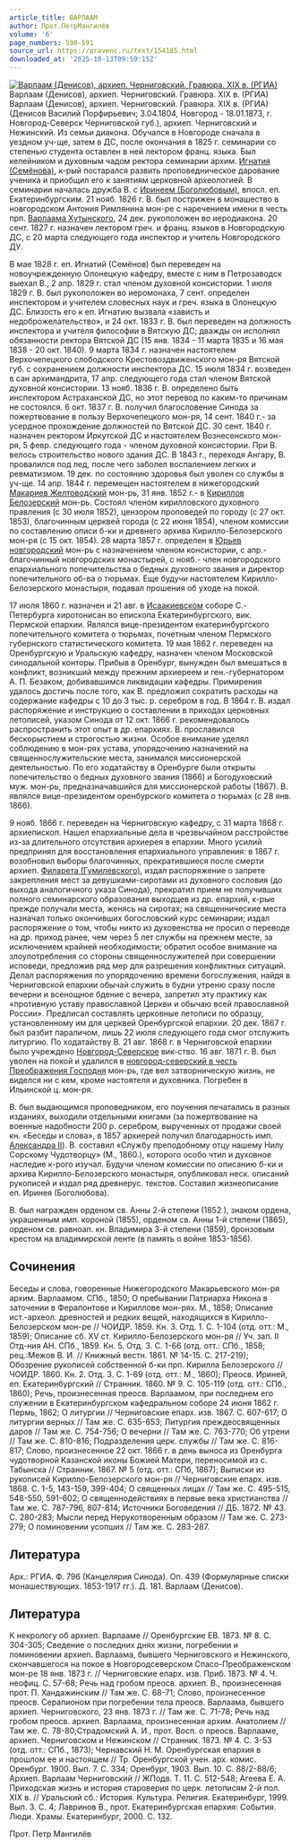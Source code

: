```yaml
---
article_title: ВАРЛААМ
author: Прот.ПетрМангилёв
volume: '6'
page_numbers: 590-591
source_url: https://pravenc.ru/text/154185.html
downloaded_at: '2025-10-13T09:59:15Z'
---
```


[![Варлаам (Денисов), архиеп. Черниговский. Гравюра. XIX в. (РГИА)](https://pravenc.ru/data/682/461/1234/i200.jpg "Кликните для увеличения картинки")](https://pravenc.ru/data/682/461/1234/i400.jpg)Варлаам (Денисов), архиеп. Черниговский. Гравюра. XIX в. (РГИА)  
Варлаам (Денисов), архиеп. Черниговский. Гравюра. XIX в. (РГИА)(Денисов Василий Порфирьевич; 3.04.1804, Новгород - 18.01.1873, г. Новгород-Северск Черниговской губ.), архиеп. Черниговский и Нежинский. Из семьи диакона. Обучался в Новгороде сначала в уездном уч-ще, затем в ДС, после окончания в 1825 г. семинарии со степенью студента оставлен в ней лектором франц. языка. Был келейником и духовным чадом ректора семинарии архим. [Игнатия (Семёнова)](https://pravenc.ru/text/ИГНАТИЙ.html), к-рый постарался развить проповедническое дарование ученика и приобщил его к занятиям церковной археологией. В семинарии началась дружба В. с [Иринеем (Боголюбовым)](<https://pravenc.ru/text/Иринеем (Боголюбовым).html>), впосл. еп. Екатеринбургским. 21 нояб. 1826 г. В. был пострижен в монашество в новгородском Антония Римлянина мон-ре с наречением имени в честь прп. [Варлаама Хутынского](<https://pravenc.ru/text/ВАРЛААМ ХУТЫНСКИЙ.html>), 24 дек. рукоположен во иеродиакона. 20 сент. 1827 г. назначен лектором греч. и франц. языков в Новгородскую ДС, с 20 марта следующего года инспектор и учитель Новгородского ДУ.

В мае 1828 г. еп. Игнатий (Семёнов) был переведен на новоучрежденную Олонецкую кафедру, вместе с ним в Петрозаводск выехал В., 2 апр. 1829 г. стал членом духовной консистории. 1 июля 1829 г. В. был рукоположен во иеромонаха, 7 сент. определен инспектором и учителем словесных наук и греч. языка в Олонецкую ДС. Близость его к еп. Игнатию вызвала «зависть и недоброжелательство», и 24 окт. 1833 г. В. был переведен на должность инспектора и учителя философии в Вятскую ДС; дважды он исполнял обязанности ректора Вятской ДС (15 янв. 1834 - 11 марта 1835 и 16 мая 1838 - 20 окт. 1840). 9 марта 1834 г. назначен настоятелем Верхочепецкого слободского Крестовоздвиженского мон-ря Вятской губ. с сохранением должности инспектора ДС. 15 июля 1834 г. возведен в сан архимандрита, 17 апр. следующего года стал членом Вятской духовной консистории. 13 нояб. 1836 г. В. определено быть инспектором Астраханской ДС, но этот перевод по каким-то причинам не состоялся. 6 окт. 1837 г. В. получил благословение Синода за пожертвование в пользу Верхочепецкого мон-ря, 14 сент. 1840 г.- за усердное прохождение должностей по Вятской ДС. 30 сент. 1840 г. назначен ректором Иркутской ДС и настоятелем Вознесенского мон-ря, 5 февр. следующего года - членом духовной консистории. При В. велось строительство нового здания ДС. В 1843 г., переходя Ангару, В. провалился под лед, после чего заболел воспалением легких и ревматизмом. 19 дек. по состоянию здоровья был уволен со службы в уч-ще. 14 апр. 1844 г. перемещен настоятелем в нижегородский [Макариев Желтоводский](<https://pravenc.ru/text/Макариев Желтоводский.html>) мон-рь, 31 янв. 1852 г.- в [Кириллов Белозерский](<https://pravenc.ru/text/Кириллов Белозерский.html>) мон-рь. Состоял членом кирилловского духовного правления (с 30 июля 1852), цензором проповедей по городу (с 27 окт. 1853), благочинным церквей города (с 22 июня 1854), членом комиссии по составлению описи б-ки и древнего архива Кирилло-Белозерского мон-ря (с 15 окт. 1854). 28 марта 1857 г. определен в [Юрьев новгородский](<https://pravenc.ru/text/Юрьев новгородский.html>) мон-рь с назначением членом консистории, с апр.- благочинный новгородских монастырей, с нояб.- член новгородского епархиального попечительства о бедных духовного звания и директор попечительного об-ва о тюрьмах. Еще будучи настоятелем Кирилло-Белозерского монастыря, подавал прошения об уходе на покой.

17 июля 1860 г. назначен и 21 авг. в [Исаакиевском](https://pravenc.ru/text/Исаакиевском.html) соборе С.-Петербурга хиротонисан во епископа Екатеринбургского, вик. Пермской епархии. Являлся вице-президентом екатеринбургского попечительного комитета о тюрьмах, почетным членом Пермского губернского статистического комитета. 19 мая 1862 г. переведен на Оренбургскую и Уральскую кафедру, назначен членом Московской синодальной конторы. Прибыв в Оренбург, вынужден был вмешаться в конфликт, возникший между прежним архиереем и ген.-губернатором А. П. Безаком, добивавшимся ликвидации кафедры. Примирения удалось достичь после того, как В. предложил сократить расходы на содержание кафедры с 10 до 3 тыс. р. серебром в год. В 1864 г. В. издал распоряжение и инструкцию о составлении в приходах церковных летописей, указом Синода от 12 окт. 1866 г. рекомендовалось распространить этот опыт в др. епархиях. В. прославился бескорыстием и строгостью жизни. Особое внимание уделял соблюдению в мон-рях устава, упорядочению назначений на священнослужительские места, занимался миссионерской деятельностью. По его ходатайству в Оренбурге были открыты попечительство о бедных духовного звания (1866) и Богодуховский муж. мон-рь, предназначавшийся для миссионерской работы (1867). В. являлся вице-президентом оренбурского комитета о тюрьмах (с 28 янв. 1866).

9 нояб. 1866 г. переведен на Черниговскую кафедру, с 31 марта 1868 г. архиепископ. Нашел епархиальные дела в чрезвычайном расстройстве из-за длительного отсутствия архиерея в епархии. Много усилий предпринял для восстановления епархиального управления: в 1867 г. возобновил выборы благочинных, прекратившиеся после смерти архиеп. [Филарета (Гумилевского)](<https://pravenc.ru/text/Филарета (Гумилевского).html>), издал распоряжение о запрете закрепления мест за девушками-сиротами из духовного сословия (до выхода аналогичного указа Синода), прекратил прием не получивших полного семинарского образования выходцев из др. епархий, к-рые прежде получали места, женясь на сиротах; на священнические места назначал только окончивших богословский курс семинарии; издал распоряжение о том, чтобы никто из духовенства не просил о переводе на др. приход ранее, чем через 5 лет службы на прежнем месте, за исключением крайней необходимости; обратил особое внимание на злоупотребления со стороны священнослужителей при совершении исповеди, предложив ряд мер для разрешения конфликтных ситуаций. Делал распоряжения по упорядочению времени богослужения, найдя в Черниговской епархии обычай служить в будни утреню сразу после вечерни и всенощное бдение с вечера, запретил эту практику как «противную уставу православной Церкви и обычаю всей православной России». Предписал составлять церковные летописи по образцу, установленному им для церквей Оренбургской епархии. 20 дек. 1867 г. был разбит параличом, лишь 22 июля следующего года смог отслужить литургию. По ходатайству В. 21 авг. 1868 г. в Черниговской епархии было учреждено [Новгород-Северское](https://pravenc.ru/text/Новгород-Северское.html) вик-ство. 16 авг. 1871 г. В. был уволен на покой и удалился в [новгород-северский в честь Преображения Господня](<https://pravenc.ru/text/новгород-северский в честь Преображения Господня.html>) мон-рь, где вел затворническую жизнь, не виделся ни с кем, кроме настоятеля и духовника. Погребен в Ильинской ц. мон-ря.

В. был выдающимся проповедником, его поучения печатались в разных изданиях, выходили отдельными книгами (за пожертвование на военные надобности 200 р. серебром, вырученных от продажи своей кн. «Беседы и слова», в 1857 архиерей получил благодарность имп. [Александра II](<https://pravenc.ru/text/Александр II.html>)). В. составил «Службу преподобному отцу нашему Нилу Сорскому Чудотворцу» (М., 1860.), которого особо чтил и духовное наследие к-рого изучал. Будучи членом комиссии по описанию б-ки и архива Кирилло-Белозерского монастыря, опубликовал неск. описаний рукописей и издал ряд древнерус. текстов. Составил жизнеописание еп. Иринея (Боголюбова).

В. был награжден орденом св. Анны 2-й степени (1852 ), знаком ордена, украшенным имп. короной (1855), орденом св. Анны 1-й степени (1865), орденом св. равноап. кн. Владимира 3-й степени (1859), бронзовым крестом на владимирской ленте (в память о войне 1853-1856).

## Сочинения

Беседы и слова, говоренные Нижегородского Макарьевского мон-ря архим. Варлаамом. СПб., 1850; О пребывании Патриарха Никона в заточении в Ферапонтове и Кириллове мон-рях. М., 1858; Описание ист.-археол. древностей и редких вещей, находящихся в Кирилло-Белозерском мон-ре // ЧОИДР. 1859. Кн. 3. Отд. 1. С. 1-104 (отд. отт.: М., 1859); Описание сб. XV ст. Кирилло-Белозерского мон-ря // Уч. зап. II Отд-ния АН. СПб., 1859. Кн. 5. Отд. 3. С. 1-66 (отд. отт.: СПб., 1858; рец.:Межов В. И. // Книжный вестн. 1861. № 14-15. С. 217-219); Обозрение рукописей собственной б-ки прп. Кирилла Белозерского // ЧОИДР. 1860. Кн. 2. Отд. 3. С. 1-69 (отд. отт.: М., 1860); Преосв. Ириней, еп. Екатеринбургский // Странник. 1860. № 9. С. 105-119 (отд. отт.: СПб., 1860); Речь, произнесенная преосв. Варлаамом, при последнем его служении в Екатеринбургском кафедральном соборе 24 июня 1862 г. Пермь, 1862; О литургии // Черниговские епарх. изв. 1867. С. 607-617; О литургии верных // Там же. С. 635-653; Литургия преждеосвященных даров // Там же. С. 754-756; О вечерни // Там же. С. 763-770; Об утрени // Там же. С. 810-816; Подразделения церк. службы // Там же. С. 816-817; Слово, произнесенное 22 окт. 1866 г. в день выноса из Оренбурга чудотворной Казанской иконы Божией Матери, переносимой из с. Табынска // Странник. 1867. № 5 (отд. отт.: СПб, 1867); Выписки из рукописей Кирилло-Белозерского мон-ря // Черниговские епарх. изв. 1868. С. 1-5, 143-159, 399-404; О священных лицах // Там же. С. 495-515, 548-550, 591-602; О священнодействиях в первые века христианства // Там же. С. 787-796, 807-814; Источники Боговедения // ДБ. 1872. № 43. С. 280-283; Мысли перед Нерукотворенным образом // Там же. С. 273-279; О поминовении усопших // Там же. С. 283-287.

## Литература

Арх.: РГИА. Ф. 796 (Канцелярия Синода). Оп. 439 (Формулярные списки монашествующих. 1853-1917 гг.). Д. 181. Варлаам (Денисов).

## Литература

К некрологу об архиеп. Варлааме // Оренбургские ЕВ. 1873. № 8. С. 304-305; Сведение о последних днях жизни, погребении и поминовении архиеп. Варлаама, бывшего Черниговского и Нежинского, скончавшегося на покое в Новгородсеверском Спасо-Преображенском мон-ре 18 янв. 1873 г. // Черниговские епарх. изв. Приб. 1873. № 4. Ч. неофиц. С. 57-68; Речь над гробом преосв. архиеп. В., произнесенная прот. П. Хандажинским // Там же. С. 68-71; Слово, произнесенное преосв. Серапионом при погребении тела преосв. Варлаама, бывшего архиеп. Черниговского, 23 янв. 1873 г. // Там же. С. 71-78; Речь над гробом преосв. архиеп. Варлаама, произнесенная архим. Анатолием // Там же. С. 78-80;Страдомский А. И., прот. Восп. о преосв. Варлааме, архиеп. Черниговском и Нежинском // Странник. 1873. № 4. С. 3-53 (отд. отт.: СПб., 1873); Чернавский Н. М. Оренбургская епархия в прошлом ее и настоящем // Тр. Оренбургской учен. арх. комис. Оренбург. 1900. Вып. 7. С. 334; Оренбург, 1903. Вып. 10. С. 88/2-88/6; Архиеп. Варлаам Черниговский // ЖПодв. Т. 11. С. 512-548; Агеева Е. А. Приходская жизнь и история староверия по церк. летописям 2-й пол. XIX в. // Уральский сб.: История. Культура. Религия. Екатеринбург, 1999. Вып. 3. С. 4; Лавринов В., прот. Екатеринбургская епархия: События. Люди. Храмы. Екатеринбург, 2000. С. 132.

Прот.  Петр   Мангилёв

